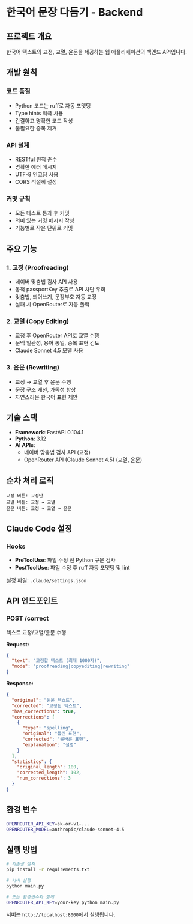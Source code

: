 # 한국어 문장 다듬기 - Backend

## 프로젝트 개요
한국어 텍스트의 교정, 교열, 윤문을 제공하는 웹 애플리케이션의 백엔드 API입니다.

## 개발 원칙

### 코드 품질
- Python 코드는 ruff로 자동 포맷팅
- Type hints 적극 사용
- 간결하고 명확한 코드 작성
- 불필요한 중복 제거

### API 설계
- RESTful 원칙 준수
- 명확한 에러 메시지
- UTF-8 인코딩 사용
- CORS 적절히 설정

### 커밋 규칙
- 모든 테스트 통과 후 커밋
- 의미 있는 커밋 메시지 작성
- 기능별로 작은 단위로 커밋

## 주요 기능

### 1. 교정 (Proofreading)
- 네이버 맞춤법 검사 API 사용
- 동적 passportKey 추출로 API 차단 우회
- 맞춤법, 띄어쓰기, 문장부호 자동 교정
- 실패 시 OpenRouter로 자동 폴백

### 2. 교열 (Copy Editing)
- 교정 후 OpenRouter API로 교열 수행
- 문맥 일관성, 용어 통일, 중복 표현 검토
- Claude Sonnet 4.5 모델 사용

### 3. 윤문 (Rewriting)
- 교정 → 교열 후 윤문 수행
- 문장 구조 개선, 가독성 향상
- 자연스러운 한국어 표현 제안

## 기술 스택
- **Framework**: FastAPI 0.104.1
- **Python**: 3.12
- **AI APIs**:
  - 네이버 맞춤법 검사 API (교정)
  - OpenRouter API (Claude Sonnet 4.5) (교열, 윤문)

## 순차 처리 로직
```
교정 버튼: 교정만
교열 버튼: 교정 → 교열
윤문 버튼: 교정 → 교열 → 윤문
```

## Claude Code 설정

### Hooks
- **PreToolUse**: 파일 수정 전 Python 구문 검사
- **PostToolUse**: 파일 수정 후 ruff 자동 포맷팅 및 lint

설정 파일: `.claude/settings.json`

## API 엔드포인트

### POST /correct
텍스트 교정/교열/윤문 수행

**Request:**
```json
{
  "text": "교정할 텍스트 (최대 1000자)",
  "mode": "proofreading|copyediting|rewriting"
}
```

**Response:**
```json
{
  "original": "원본 텍스트",
  "corrected": "교정된 텍스트",
  "has_corrections": true,
  "corrections": [
    {
      "type": "spelling",
      "original": "틀린 표현",
      "corrected": "올바른 표현",
      "explanation": "설명"
    }
  ],
  "statistics": {
    "original_length": 100,
    "corrected_length": 102,
    "num_corrections": 3
  }
}
```

## 환경 변수
```bash
OPENROUTER_API_KEY=sk-or-v1-...
OPENROUTER_MODEL=anthropic/claude-sonnet-4.5
```

## 실행 방법
```bash
# 의존성 설치
pip install -r requirements.txt

# 서버 실행
python main.py

# 또는 환경변수와 함께
OPENROUTER_API_KEY=your-key python main.py
```

서버는 `http://localhost:8000`에서 실행됩니다.
